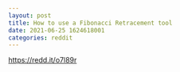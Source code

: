 ```yaml
--- 
layout: post 
title: How to use a Fibonacci Retracement tool 
date: 2021-06-25 1624618001 
categories: reddit 
--- 
```

https://redd.it/o7l89r